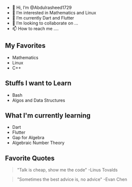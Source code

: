 - 👋 Hi, I’m @Abdulrasheed1729
- 👀 I’m interested in Mathematics and Linux
- 🌱 I’m currently Dart and Flutter
- 💞️ I’m looking to collaborate on ...
- 📫 How to reach me ....
## My Favorites
* Mathematics
* Linux
* C++

## Stuffs I want to Learn
* Bash
* Algos and Data Structures
## What I'm currently learning
* Dart
* Flutter 
* Gap for Algebra
* Algebraic Number Theory

## Favorite Quotes

> "Talk is cheap, show me the code" -Linus Tovalds

> "Sometimes the best advice is, no advice" -Evan Chen


<!---
Abdulrasheed1729/Abdulrasheed1729 is a ✨ special ✨ repository because its `README.md` (this file) appears on your GitHub profile.
You can click the Preview link to take a look at your changes.
--->

